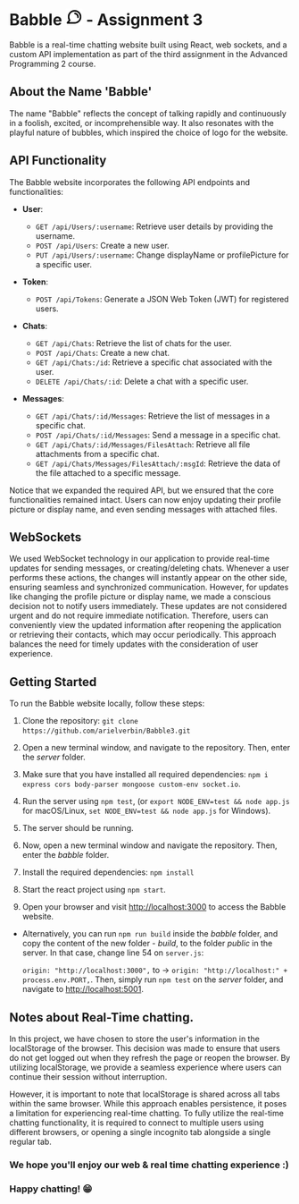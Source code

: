 # Babble <img src="./babble/src/favicon.ico" alt="Logo" width="30" height="auto"> - Assignment 3

Babble is a real-time chatting website built using React, web sockets, and a custom API implementation as part of the third assignment in the Advanced Programming 2 course.

## About the Name 'Babble'

The name "Babble" reflects the concept of talking rapidly and continuously in a foolish, excited, or incomprehensible way. It also resonates with the playful nature of bubbles, which inspired the choice of logo for the website.

## API Functionality

The Babble website incorporates the following API endpoints and functionalities:

* **User**:
  - `GET /api/Users/:username`: Retrieve user details by providing the username.
  - `POST /api/Users`: Create a new user.
  - `PUT /api/Users/:username`: Change displayName or profilePicture for a specific user.

* **Token**:
  - `POST /api/Tokens`: Generate a JSON Web Token (JWT) for registered users.

* **Chats**:
  - `GET /api/Chats`: Retrieve the list of chats for the user.
  - `POST /api/Chats`: Create a new chat.
  - `GET /api/Chats:/id`: Retrieve a specific chat associated with the user.
  - `DELETE /api/Chats/:id`: Delete a chat with a specific user.

* **Messages**:
  - `GET /api/Chats/:id/Messages`: Retrieve the list of messages in a specific chat.
  - `POST /api/Chats/:id/Messages`: Send a message in a specific chat.
  - `GET /api/Chats/:id/Messages/FilesAttach`: Retrieve all file attachments from a specific chat.
  - `GET /api/Chats/Messages/FilesAttach/:msgId`: Retrieve the data of the file attached to a specific message.

Notice that we expanded the required API, but we ensured that the core functionalities remained intact. Users can now enjoy updating their profile picture or display name, and even sending messages with attached files.

## WebSockets
We used WebSocket technology in our application to provide real-time updates for sending messages, or creating/deleting chats. Whenever a user performs these actions, the changes will instantly appear on the other side, ensuring seamless and synchronized communication. However, for updates like changing the profile picture or display name, we made a conscious decision not to notify users immediately. These updates are not considered urgent and do not require immediate notification. Therefore, users can conveniently view the updated information after reopening the application or retrieving their contacts, which may occur periodically. This approach balances the need for timely updates with the consideration of user experience.

## Getting Started

To run the Babble website locally, follow these steps:

1. Clone the repository: `git clone https://github.com/arielverbin/Babble3.git`
   
2. Open a new terminal window, and navigate to the repository. Then, enter the *server* folder.
3. Make sure that you have installed all required dependencies: `npm i express cors body-parser mongoose custom-env socket.io`.
4. Run the server using `npm test`, (or `export NODE_ENV=test && node app.js` for macOS/Linux, `set NODE_ENV=test && node app.js` for Windows).
5. The server should be running.

6. Now, open a new terminal window and navigate the repository. Then, enter the *babble* folder.
7. Install the required dependencies: `npm install`
8. Start the react project using `npm start`.

10. Open your browser and visit [http://localhost:3000](http://localhost:3000) to access the Babble website.

- Alternatively, you can run `npm run build` inside the *babble* folder, and copy the content of the new folder - *build*, to the folder *public* in the server. In that case, change line 54 on `server.js`: 

  ``origin: "http://localhost:3000",`` to -> ``origin: "http://localhost:" + process.env.PORT,``.
  Then, simply run ``npm test`` on the *server* folder, and navigate to [http://localhost:5001](http://localhost:5001).

## Notes about Real-Time chatting.
In this project, we have chosen to store the user's information in the localStorage of the browser. This decision was made to ensure that users do not get logged out when they refresh the page or reopen the browser. By utilizing localStorage, we provide a seamless experience where users can continue their session without interruption.

However, it is important to note that localStorage is shared across all tabs within the same browser. While this approach enables persistence, it poses a limitation for experiencing real-time chatting. To fully utilize the real-time chatting functionality, it is required to connect to multiple users using different browsers, or opening a single incognito tab alongside a single regular tab.

### We hope you'll enjoy our web & real time chatting experience :)
### Happy chatting! 😁
